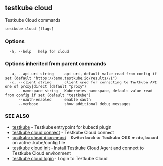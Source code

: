 ## testkube cloud

Testkube Cloud commands

```
testkube cloud [flags]
```

### Options

```
  -h, --help   help for cloud
```

### Options inherited from parent commands

```
  -a, --api-uri string     api uri, default value read from config if set (default "https://demo.testkube.io/results/v1")
  -c, --client string      client used for connecting to Testkube API one of proxy|direct (default "proxy")
      --namespace string   Kubernetes namespace, default value read from config if set (default "testkube")
      --oauth-enabled      enable oauth
      --verbose            show additional debug messages
```

### SEE ALSO

* [testkube](testkube.md)	 - Testkube entrypoint for kubectl plugin
* [testkube cloud connect](testkube_cloud_connect.md)	 - Testkube Cloud connect 
* [testkube cloud disconnect](testkube_cloud_disconnect.md)	 - Switch back to Testkube OSS mode, based on active .kube/config file
* [testkube cloud init](testkube_cloud_init.md)	 - Install Testkube Cloud Agent and connect to Testkube Cloud environment
* [testkube cloud login](testkube_cloud_login.md)	 - Login to Testkube Cloud

